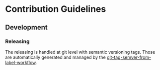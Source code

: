 # Contribution Guidelines

## Development

### Releasing

The releasing is handled at git level with semantic versioning tags. Those are automatically generated and managed
by the [git-tag-semver-from-label-workflow](https://github.com/infra-blocks/git-tag-semver-from-label-workflow).
